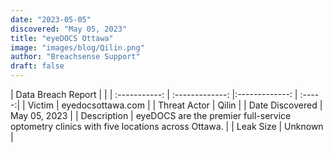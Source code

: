 ```yaml
---
date: "2023-05-05"
discovered: "May 05, 2023"
title: "eyeDOCS Ottawa"
image: "images/blog/Qilin.png"
author: "Breachsense Support"
draft: false
---
```


| Data Breach Report           |              | 
| :-----------: | :-------------:     |:-------------:    | :-----:|
| Victim      | eyedocsottawa.com      | 
| Threat Actor      | Qilin      | 
| Date Discovered      | May 05, 2023      | 
| Description      | eyeDOCS are the premier full-service optometry clinics with five locations across Ottawa.      | 
| Leak Size      | Unknown      | 

